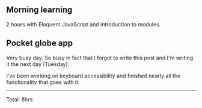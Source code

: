 ## Morning learning

2 hours with Eloquent JavaScript and introduction to modules.

## Pocket globe app

Very busy day. So busy in fact that I forgot to write this post and I'm writing it the next day (Tuesday).

I've been working on keyboard accessibility and finished nearly all the functionality that goes with it.

<hr>
Total: 8hrs
